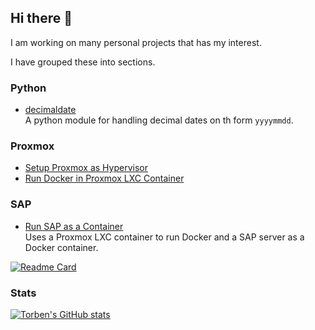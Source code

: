 ## Hi there 👋

I am working on many personal projects that has my interest.

I have grouped these into sections.

### Python

- [decimaldate](https://github.com/TorbenJakobsen/decimaldate)<br/>
  A python module for handling decimal dates on th form ``yyyymmdd``.

### Proxmox

- [Setup Proxmox as Hypervisor](https://github.com/TorbenJakobsen/setup_proxmox_as_hypervisor)
- [Run Docker in Proxmox LXC Container](https://github.com/TorbenJakobsen/run-docker-in-proxmox-lxc-container)

### SAP

- [Run SAP as a Container](https://github.com/TorbenJakobsen/run_sap_as_a_container)<br/>
  Uses a Proxmox LXC container to run Docker and a SAP server as a Docker container.

[![Readme Card](https://github-readme-stats.vercel.app/api/pin/?username=TorbenJakobsen&repo=run_sap_as_a_container)](https://github.com/TorbenJakobsen/run_sap_as_a_container)

### Stats

[![Torben's GitHub stats](https://github-readme-stats.vercel.app/api?username=TorbenJakobsen&show_icons=true&show=reviews,discussions_started,discussions_answered,prs_merged,prs_merged_percentage)](https://github.com/anuraghazra/github-readme-stats)


